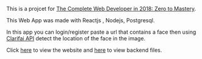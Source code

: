 This is a projcet for [The Complete Web Developer in 2018: Zero to Mastery](https://www.udemy.com/the-complete-web-developer-in-2018/).

This Web App was made with Reactjs , Nodejs, Postgresql.

In this app you can login/register paste a url that contains a face then using [Clarifai API](https://clarifai.com/) detect the location of the face in the image.

Click [here](https://smart-detect.herokuapp.com/) to view the website and [here](https://github.com/dirk005/Face-Detection-Api) to view backend files.